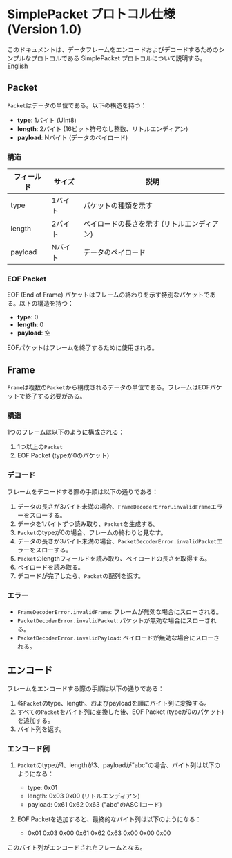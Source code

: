 # SimplePacket プロトコル仕様 (Version 1.0)

このドキュメントは、データフレームをエンコードおよびデコードするためのシンプルなプロトコルである SimplePacket プロトコルについて説明する。[English](Protocol.md)

## Packet

`Packet`はデータの単位である。以下の構造を持つ：

- **type**: 1バイト (UInt8)
- **length**: 2バイト (16ビット符号なし整数、リトルエンディアン)
- **payload**: Nバイト (データのペイロード)

### 構造

| フィールド | サイズ  | 説明                                        |
| ---------- | ------- | ------------------------------------------- |
| type       | 1バイト | パケットの種類を示す                        |
| length     | 2バイト | ペイロードの長さを示す (リトルエンディアン) |
| payload    | Nバイト | データのペイロード                          |

### EOF Packet

EOF (End of Frame) パケットはフレームの終わりを示す特別なパケットである。以下の構造を持つ：

- **type**: 0
- **length**: 0
- **payload**: 空

EOFパケットはフレームを終了するために使用される。

## Frame

`Frame`は複数の`Packet`から構成されるデータの単位である。フレームはEOFパケットで終了する必要がある。

### 構造

1つのフレームは以下のように構成される：

1. 1つ以上の`Packet`
2. EOF Packet (typeが0のパケット)

### デコード

フレームをデコードする際の手順は以下の通りである：

1. データの長さが3バイト未満の場合、`FrameDecoderError.invalidFrame`エラーをスローする。
2. データを1バイトずつ読み取り、`Packet`を生成する。
3. `Packet`のtypeが0の場合、フレームの終わりと見なす。
4. データの長さが3バイト未満の場合、`PacketDecoderError.invalidPacket`エラーをスローする。
5. `Packet`のlengthフィールドを読み取り、ペイロードの長さを取得する。
6. ペイロードを読み取る。
7. デコードが完了したら、`Packet`の配列を返す。

### エラー

- `FrameDecoderError.invalidFrame`: フレームが無効な場合にスローされる。
- `PacketDecoderError.invalidPacket`: パケットが無効な場合にスローされる。
- `PacketDecoderError.invalidPayload`: ペイロードが無効な場合にスローされる。

## エンコード

フレームをエンコードする際の手順は以下の通りである：

1. 各`Packet`のtype、length、およびpayloadを順にバイト列に変換する。
2. すべての`Packet`をバイト列に変換した後、EOF Packet (typeが0のパケット) を追加する。
3. バイト列を返す。

### エンコード例

1. `Packet`のtypeが1、lengthが3、payloadが"abc"の場合、バイト列は以下のようになる：
   - type: 0x01
   - length: 0x03 0x00 (リトルエンディアン)
   - payload: 0x61 0x62 0x63 ("abc"のASCIIコード)

2. EOF Packetを追加すると、最終的なバイト列は以下のようになる：
   - 0x01 0x03 0x00 0x61 0x62 0x63 0x00 0x00 0x00

このバイト列がエンコードされたフレームとなる。